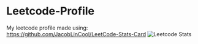 # Leetcode-Profile
My leetcode profile made using: https://github.com/JacobLinCool/LeetCode-Stats-Card
![Leetcode Stats](https://leetcard.jacoblin.cool/universalmusicgroup?theme=unicorn&extension=activity)
